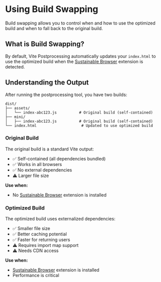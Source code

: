 # Using Build Swapping

Build swapping allows you to control when and how to use the optimized build and when to fall back to the original build.

## What is Build Swapping?

By default, Vite Postprocessing automatically updates your `index.html` to use the optimized build when the [Sustainable Browser](https://chromewebstore.google.com/detail/sustainable-browser/cdpbgdconlejjfnpifkpalpcfohmiolf) extension is detected.

## Understanding the Output

After running the postprocessing tool, you have two builds:

```
dist/
├── assets/
│   └── index-abc123.js          # Original build (self-contained)
├── mini/
│   ├── index-abc123.js          # Original build (self-contained)
└── index.html                    # Updated to use optimized build
```

### Original Build

The original build is a standard Vite output:

- ✅ Self-contained (all dependencies bundled)
- ✅ Works in all browsers
- ✅ No external dependencies
- ⚠️ Larger file size

**Use when:**
- No [Sustainable Browser](https://chromewebstore.google.com/detail/sustainable-browser/cdpbgdconlejjfnpifkpalpcfohmiolf) extension is installed

### Optimized Build

The optimized build uses externalized dependencies:

- ✅ Smaller file size
- ✅ Better caching potential
- ✅ Faster for returning users
- ⚠️ Requires import map support
- ⚠️ Needs CDN access

**Use when:**
- [Sustainable Browser](https://chromewebstore.google.com/detail/sustainable-browser/cdpbgdconlejjfnpifkpalpcfohmiolf) extension is installed
- Performance is critical